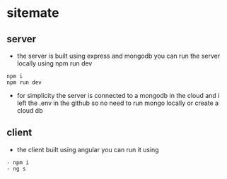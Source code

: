 # sitemate

## server
- the server is built using express and mongodb you can run the server locally using npm run dev
````
npm i
npm run dev
````
- for simplicity the server is connected to a mongodb in the cloud and i left the .env in the github so no need to run mongo locally or create a cloud db


## client
- the client built using angular you can run it using
````
- npm i
- ng s
````